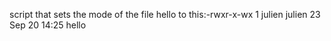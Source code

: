 script that sets the mode of the file hello to this:-rwxr-x-wx 1 julien julien 23 Sep 20 14:25 hello
